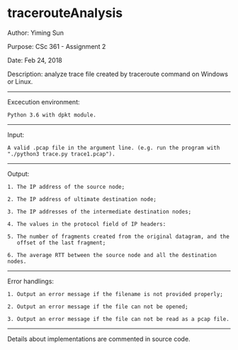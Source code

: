 # tracerouteAnalysis
Author:  Yiming Sun

Purpose:  CSc 361 - Assignment 2

Date:  Feb 24, 2018 

Description: analyze trace file created by traceroute command on Windows or Linux.

--------------------------------------------------------------------------

Excecution environment:

	Python 3.6 with dpkt module.

--------------------------------------------------------------------------

Input:

	A valid .pcap file in the argument line. (e.g. run the program with
	"./python3 trace.py trace1.pcap").

--------------------------------------------------------------------------

Output:

	1. The IP address of the source node;

	2. The IP address of ultimate destination node;

	3. The IP addresses of the intermediate destination nodes;

	4. The values in the protocol field of IP headers:

	5. The number of fragments created from the original datagram, and the
	   offset of the last fragment;

	6. The average RTT between the source node and all the destination nodes.

--------------------------------------------------------------------------

Error handlings:

	1. Output an error message if the filename is not provided properly;

	2. Output an error message if the file can not be opened;

	3. Output an error message if the file can not be read as a pcap file.

--------------------------------------------------------------------------

Details about implementations are commented in source code.
